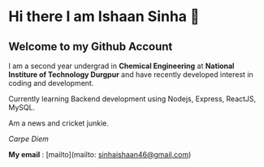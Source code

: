 # Hi there I am Ishaan Sinha 👋

## Welcome to my Github Account

 I am a second year undergrad in **Chemical Engineering** at **National Institure of Technology Durgpur** and have recently developed interest in coding and development.
 
 
 Currently learning Backend development using Nodejs, Express, ReactJS, MySQL.
 
 
 Am a news and cricket junkie.
 
 
 *Carpe Diem*
 
 
 **My email** :  [mailto](mailto: sinhaishaan46@gmail.com)
